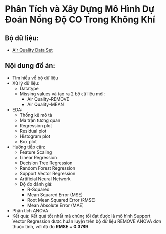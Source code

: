 # Phân Tích và Xây Dựng Mô Hình Dự Đoán Nồng Độ CO Trong Không Khí


## Bộ dữ liệu: 
- [Air Quality Data Set](https://archive.ics.uci.edu/ml/datasets/Air+quality)


## Nội dung đồ án:
- Tìm hiểu về bộ dữ liệu
- Xử lý dữ liệu:
  + Datatype
  + Missing values và tạo ra 2 bộ dữ liệu mới:
    * Air Quality–REMOVE
    * Air Quality–MEAN
- EDA:
  + Thống kê mô tả
  + Ma trận tương quan
  + Regression plot
  + Residual plot
  + Histogram plot
  + Box plot
- Hướng tiếp cận:
  + Feature Scaling
  + Linear Regression
  + Decision Tree Regression
  + Random Forest Regression
  + Support Vector Regression
  + Artificial Neural Network 
  + Độ đo đánh giá:
    * R-Squared
    * Mean Squared Error (MSE) 
    * Root Mean Squared Error (RMSE)
    * Mean Absolute Error (MAE)
- Phân tích ANOVA
- Kết quả: Kết quả tốt nhất mà chúng tối đạt được là mô hình Support Vector Regression được huấn luyện trên bộ dữ liệu REMOVE ANOVA đơn thuộc tính, với độ đo **RMSE = 0.3789**
